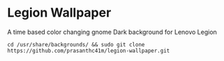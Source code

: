 # Legion Wallpaper
A time based color changing gnome Dark background for Lenovo Legion 

```
cd /usr/share/backgrounds/ && sudo git clone https://github.com/prasanthc41m/legion-wallpaper.git  
```

